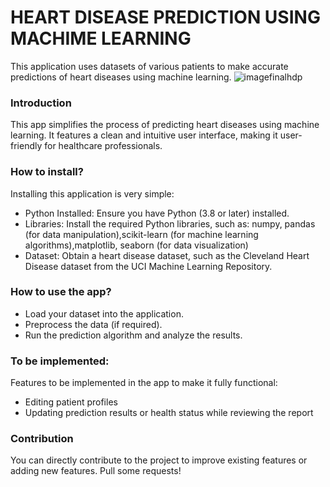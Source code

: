 # HEART DISEASE PREDICTION USING MACHIME LEARNING
This application uses datasets of various patients to make accurate predictions of heart diseases using machine learning.
![imagefinalhdp](https://github.com/user-attachments/assets/896ad39c-7ac1-4846-ae5e-d73d0cba7ae7)

### Introduction

This app simplifies the process of predicting heart diseases using machine learning. It features a clean and intuitive user interface, making it user-friendly for healthcare professionals.

### How to install?
Installing this application is very simple:
* Python Installed: Ensure you have Python (3.8 or later) installed.
* Libraries: Install the required Python libraries, such as:
  numpy, pandas (for data manipulation),scikit-learn (for machine learning algorithms),matplotlib, seaborn (for data visualization)
* Dataset: Obtain a heart disease dataset, such as the Cleveland Heart Disease dataset from the UCI Machine Learning Repository.

### How to use the app?
* Load your dataset into the application.
* Preprocess the data (if required).
* Run the prediction algorithm and analyze the results.

### To be implemented:
Features to be implemented in the app to make it fully functional:
* Editing patient profiles
* Updating prediction results or health status while reviewing the report

### Contribution
You can directly contribute to the project to improve existing features or adding new features. Pull some requests!
